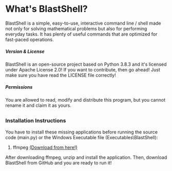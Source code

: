 # **What's BlastShell?**
 BlastShell is a simple, easy-to-use, interactive command line / shell made not only for solving mathematical problems but also for performing everyday tasks. It has plenty of useful commands that are optimized for fast-paced operations.
 
##### _Version & License_
 BlastShell is an open-source project based on Python 3.8.3 and it's licensed under Apache License 2.0! If you want to contribute, then go ahead! Just make sure you have read the LICENSE file correctly!

##### _Permissions_
 You are allowed to read, modify and distribute this program, but you cannot rename it and claim it as yours.

##
### Installation Instructions
You have to install these missing applications before running the source code (main.py) or the Windows Executable file (Executables\BlastShell):
 1. ffmpeg [(Download from here!)](https://github.com/FFmpeg/FFmpeg)

After downloading ffmpeg, unzip and install the application. Then, download BlastShell from GitHub and you are ready to run it! 

